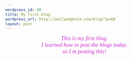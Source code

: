 ```yaml
--- 
wordpress_id: 60
title: My first blog
wordpress_url: http://anilwadghule.com/blog/?p=60
layout: post
---
```

<div align="center"><span style="color: rgb(204, 51, 204);font-family:trebuchet ms;font-size:130%;"  ><em>This is my first blog.</em></span></div><div align="center"><span style="color: rgb(204, 51, 204);font-family:trebuchet ms;font-size:130%;"  ><em>I learned how to post the blogs today.</em></span></div><div align="center"><span style="color: rgb(204, 51, 204);font-family:trebuchet ms;font-size:130%;"  ><em>so I m posting this!</em></span></div>
